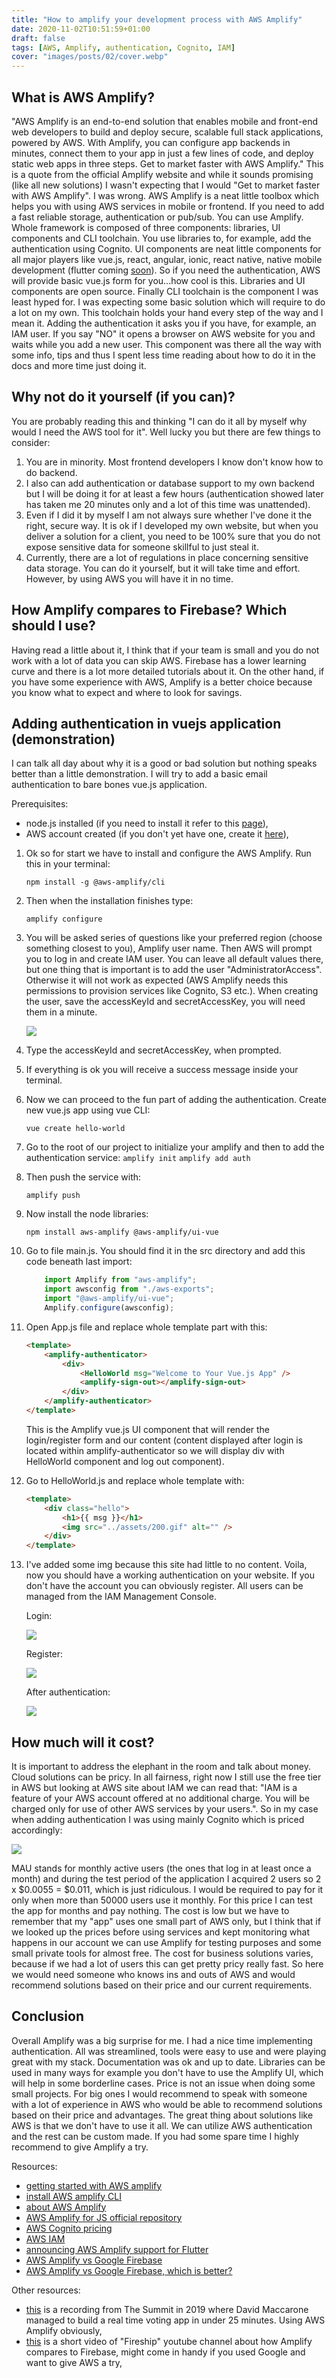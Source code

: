 ```yaml
---
title: "How to amplify your development process with AWS Amplify"
date: 2020-11-02T10:51:59+01:00
draft: false
tags: [AWS, Amplify, authentication, Cognito, IAM]
cover: "images/posts/02/cover.webp"
---
```


## What is AWS Amplify?

"AWS Amplify is an end-to-end solution that enables mobile and front-end web developers to build and deploy secure, scalable full stack applications, powered by AWS. With Amplify, you can configure app backends in minutes, connect them to your app in just a few lines of code, and deploy static web apps in three steps. Get to market faster with AWS Amplify." This is a quote from the official Amplify website and while it sounds promising (like all new solutions) I wasn't expecting that I would "Get to market faster with AWS Amplify". I was wrong.
AWS Amplify is a neat little toolbox which helps you with using AWS services in mobile or frontend. If you need to add a fast reliable storage, authentication or pub/sub. You can use Amplify.
Whole framework is composed of three components: libraries, UI components and CLI toolchain. You use libraries to, for example, add the authentication using Cognito. UI components are neat little components for all major players like vue.js, react, angular, ionic, react native, native mobile development (flutter coming [soon](https://aws.amazon.com/blogs/mobile/announcing-aws-amplify-flutter-developer-preview/)). So if you need the authentication, AWS will provide basic vue.js form for you...how cool is this. Libraries and UI components are open source. Finally CLI toolchain is the component I was least hyped for. I was expecting some basic solution which will require to do a lot on my own. This toolchain holds your hand every step of the way and I mean it. Adding the authentication it asks you if you have, for example, an IAM user. If you say "NO" it opens a browser on AWS website for you and waits while you add a new user. This component was there all the way with some info, tips and thus I spent less time reading about how to do it in the docs and more time just doing it.

## Why not do it yourself (if you can)?

You are probably reading this and thinking "I can do it all by myself why would I need the AWS tool for it". Well lucky you but there are few things to consider:

1. You are in minority. Most frontend developers I know don't know how to do backend.
2. I also can add authentication or database support to my own backend but I will be doing it for at least a few hours (authentication showed later has taken me 20 minutes only and a lot of this time was unattended).
3. Even if I did it by myself I am not always sure whether I've done it the right, secure way. It is ok if I developed my own website, but when you deliver a solution for a client, you need to be 100% sure that you do not expose sensitive data for someone skillful to just steal it.
4. Currently, there are a lot of regulations in place concerning sensitive data storage. You can do it yourself, but it will take time and effort. However, by using AWS you will have it in no time.

## How Amplify compares to Firebase? Which should I use?

Having read a little about it, I think that if your team is small and you do not work with a lot of data you can skip AWS. Firebase has a lower learning curve and there is a lot more detailed tutorials about it. On the other hand, if you have some experience with AWS, Amplify is a better choice because you know what to expect and where to look for savings.

## Adding authentication in vuejs application (demonstration)

I can talk all day about why it is a good or bad solution but nothing speaks better than a little demonstration. I will try to add a basic email authentication to bare bones vue.js application.

Prerequisites:

- node.js installed (if you need to install it refer to this [page](https://nodejs.org/en/download/)),
- AWS account created (if you don't yet have one, create it [here](https://signin.aws.amazon.com/signin?redirect_uri=https%3A%2F%2Fportal.aws.amazon.com%2Fbilling%2Fsignup%2Fresume&client_id=signup#/start)),

1. Ok so for start we have to install and configure the AWS Amplify. Run this in your terminal:

   `npm install -g @aws-amplify/cli`

2. Then when the installation finishes type:

   `amplify configure`

3. You will be asked series of questions like your preferred region (choose something closest to you), Amplify user name. Then AWS will prompt you to log in and create IAM user. You can leave all default values there, but one thing that is important is to add the user "AdministratorAccess". Otherwise it will not work as expected (AWS Amplify needs this permissions to provision services like Cognito, S3 etc.). When creating the user, save the accessKeyId and secretAccessKey, you will need them in a minute.

   ![](/images/posts/02/01.webp)

4. Type the accessKeyId and secretAccessKey, when prompted.

5. If everything is ok you will receive a success message inside your terminal.

6. Now we can proceed to the fun part of adding the authentication. Create new vue.js app using vue CLI:

   `vue create hello-world`

7. Go to the root of our project to initialize your amplify and then to add the authentication service:
   `amplify init`
   `amplify add auth`

8. Then push the service with:

   `amplify push`

9. Now install the node libraries:

   `npm install aws-amplify @aws-amplify/ui-vue`

10. Go to file main.js. You should find it in the src directory and add this code beneath last import:

    ``` js
        import Amplify from "aws-amplify";
        import awsconfig from "./aws-exports";
        import "@aws-amplify/ui-vue";
        Amplify.configure(awsconfig);
    ```

11. Open App.js file and replace whole template part with this:

    ``` html
    <template>
        <amplify-authenticator>
            <div>
                <HelloWorld msg="Welcome to Your Vue.js App" />
                <amplify-sign-out></amplify-sign-out>
            </div>
        </amplify-authenticator>
    </template>
    ```

    This is the Amplify vue.js UI component that will render the login/register form and our content (content displayed after login is located within amplify-authenticator so we will display div with HelloWorld component and log out component).

12. Go to HelloWorld.js and replace whole template with:

    ``` html
    <template>
        <div class="hello">
            <h1>{{ msg }}</h1>
            <img src="../assets/200.gif" alt="" />
        </div>
    </template>
    ```

13. I've added some img because this site had little to no content. Voila, now you should have a working authentication on your website. If you don't have the account you can obviously register. All users can be managed from the IAM Management Console.

    Login:

    ![](/images/posts/02/02.webp)

    Register:

    ![](/images/posts/02/03.webp)

    After authentication:

    ![](/images/posts/02/04.webp)

## How much will it cost?

It is important to address the elephant in the room and talk about money. Cloud solutions can be pricy. In all fairness, right now I still use the free tier in AWS but looking at AWS site about IAM we can read that: "IAM is a feature of your AWS account offered at no additional charge. You will be charged only for use of other AWS services by your users.". So in my case when adding authentication I was using mainly Cognito which is priced accordingly:

![](/images/posts/02/05.webp)

MAU stands for monthly active users (the ones that log in at least once a month) and during the test period of the application I acquired 2 users so 2 x $0.0055 = $0.011, which is just ridiculous. I would be required to pay for it only when more than 50000 users use it monthly. For this price I can test the app for months and pay nothing. The cost is low but we have to remember that my "app" uses one small part of AWS only, but I think that if we looked up the prices before using services and kept monitoring what happens in our account we can use Amplify for testing purposes and some small private tools for almost free. The cost for business solutions varies, because if we had a lot of users this can get pretty pricy really fast. So here we would need someone who knows ins and outs of AWS and would recommend solutions based on their price and our current requirements.

## Conclusion

Overall Amplify was a big surprise for me. I had a nice time implementing authentication. All was streamlined, tools were easy to use and were playing great with my stack. Documentation was ok and up to date. Libraries can be used in many ways for example you don't have to use the Amplify UI, which will help in some borderline cases. Price is not an issue when doing some small projects. For big ones I would recommend to speak with someone with a lot of experience in AWS who would be able to recommend solutions based on their price and advantages. The great thing about solutions like AWS is that we don't have to use it all. We can utilize AWS authentication and the rest can be custom made. If you had some spare time I highly recommend to give Amplify a try.

Resources:

- [getting started with AWS amplify](https://docs.amplify.aws/lib/auth/getting-started/q/platform/js)
- [install AWS amplify CLI](https://docs.amplify.aws/cli/start/install)
- [about AWS Amplify](https://aws.amazon.com/amplify/)
- [AWS Amplify for JS official repository](https://github.com/aws-amplify/amplify-js)
- [AWS Cognito pricing](https://aws.amazon.com/cognito/pricing/)
- [AWS IAM](https://aws.amazon.com/iam/)
- [announcing AWS Amplify support for Flutter](https://aws.amazon.com/blogs/mobile/announcing-aws-amplify-flutter-developer-preview/)
- [AWS Amplify vs Google Firebase](https://blog.back4app.com/aws-amplify-vs-google-firebase/)
- [AWS Amplify vs Google Firebase, which is better?](https://www.mitrais.com/news-updates/aws-amplify-vs-google-firebase-which-is-better/#:~:text=Firebase%20is%20suitable%20for%20small,learning%20curve%20is%20very%20important)

Other resources:

- [this](https://www.youtube.com/watch?v=SnqABG8e9Zk) is a recording from The Summit in 2019 where David Maccarone managed to build a real time voting app in under 25 minutes. Using AWS Amplify obviously,
- [this](https://www.youtube.com/watch?v=ucmbO2lWC2A) is a short video of "Fireship" youtube channel about how Amplify compares to Firebase, might come in handy if you used Google and want to give AWS a try,
